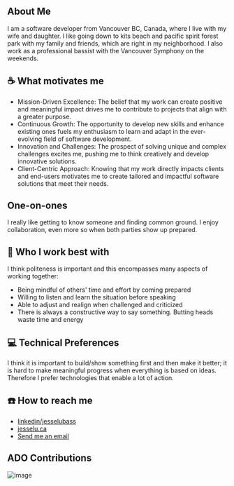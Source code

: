 

## About Me 
I am a software developer from Vancouver BC, Canada, where I live with my wife and daughter. 
I like going down to kits beach and pacific spirit forest park with my family and friends, which are right in my neighborhood.
I also work as a professional bassist with the Vancouver Symphony on the weekends. 

## ☕️ What motivates me
- Mission-Driven Excellence: The belief that my work can create positive and meaningful impact drives me to contribute to projects that align with a greater purpose.
- Continuous Growth: The opportunity to develop new skills and enhance existing ones fuels my enthusiasm to learn and adapt in the ever-evolving field of software development.
- Innovation and Challenges: The prospect of solving unique and complex challenges excites me, pushing me to think creatively and develop innovative solutions.
- Client-Centric Approach: Knowing that my work directly impacts clients and end-users motivates me to create tailored and impactful software solutions that meet their needs.

##  One-on-ones 
I really like getting to know someone and finding common ground. 
I enjoy collaboration, even more so when both parties show up prepared. 

## 🙏 Who I work best with
I think politeness is important and this encompasses many aspects of working together:
- Being mindful of others' time and effort by coming prepared 
- Willing to listen and learn the situation before speaking
- Able to adjust and realign when challenged and criticized
- There is always a constructive way to say something. Butting heads waste time and energy 

## 💻 Technical Preferences 
I think it is important to build/show something first and then make it better; it is hard to make meaningful progress when everything is based on ideas.
Therefore I prefer technologies that enable a lot of action.

## ☎️ How to reach me 
- [linkedin/jesselubass](https://www.linkedin.com/in/jesselumusic/)
- [jesselu.ca](https://www.jesselu.ca)
- [Send me an email](mailto:jesse.lu95@gmail.com)

## ADO Contributions
![image](https://github.com/JesseLuBass/jesselubass/assets/67474118/b5c6ddf8-aac6-4ccd-b6aa-604ab0ef33a4)


<!--
**JesseLuBass/jesselubass** is a ✨ _special_ ✨ repository because its `README.md` (this file) appears on your GitHub profile.

Here are some ideas to get you started:

- 🔭 I’m currently working on ...
- 🌱 I’m currently learning ...
- 👯 I’m looking to collaborate on ...
- 🤔 I’m looking for help with ...
- 💬 Ask me about ...
- 📫 How to reach me: ...
- 😄 Pronouns: ...
- ⚡ Fun fact: ...
-->
